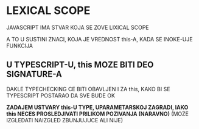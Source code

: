 # LEXICAL SCOPE

JAVASCRIPT IMA STVAR KOJA SE ZOVE LIXICAL SCOPE

A TO U SUSTINI ZNACI, KOJA JE VREDNOST this-A, KADA SE INOKE-UJE FUNKCIJA

## U TYPESCRIPT-U, this MOZE BITI DEO SIGNATURE-A

DAKLE TYPECHECKING CE BITI OBAVLJEN I ZA this, KAKO BI SE TYPESCRIPT POSTARAO DA SVE BUDE OK

**ZADAJEM USTVARY this-U TYPE,  UPARAMETARSKOJ ZAGRADI, IAKO this NECES PROSLEDJIVATI PRILIKOM POZIVANJA (NARAVNO)** (MOZE IZGLEDATI NAIZGLED ZBUNJUJUCE ALI NIJE)


